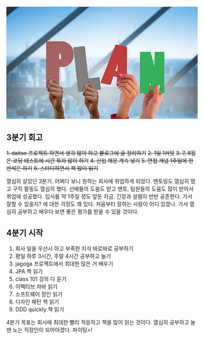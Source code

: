 ![](image/1.jpg)

## 3분기 회고

~~1. daitso 프로젝트 하면서 생각 많이 하고 블로그에 글 정리하기~~
~~2. 1일 1커밋~~
~~3. 7, 8월은 코딩 테스트에 시간 투자 많이 하기~~
~~4. 신입 채용 계속 넣기~~
~~5. 면접 개념 1주일에 한 번씩은 하기~~
~~6. 스터디하면서 책 많이 읽기~~

열심히 살았던 3분기.
어쩌다 보니 원하는 회사에 취업하게 되었다.
멘토링도 열심히 했고 구직 활동도 열심히 했다.
선배들의 도움도 받고 멘토, 팀원들의 도움도 많이 받아서 취업에 성공했다.
입사를 약 1주일 정도 앞둔 지금. 긴장과 설렘이 반반 공존한다.
가서 잘할 수 있을지? 에 대한 걱정도 꽤 있다.
처음부터 잘하는 사람이 어디 있겠나. 가서 열심히 공부하고 배우다 보면 좋은 평가를 받을 수 있을 것이다.

## 4분기 시작

1. 회사 일을 우선시 하고 부족한 지식 바로바로 공부하기
2. 평일 하루 3시간, 주말 4시간 공부하고 놀기
3. jagoga 프로젝트에서 최대한 많은 거 배우기
4. JPA 책 읽기
5. class 101 강의 다 듣기
6. 이펙티브 자바 읽기
7. 소프트웨어 장인 읽기
8. 디자인 패턴 책 읽기
9. DDD quickly 책 읽기

4분기 목표는 회사에 최대한 빨리 적응하고 책을 많이 읽는 것이다.
열심히 공부하고 놀 땐 노는 직장인이 되어야겠다.
파이팅>!
